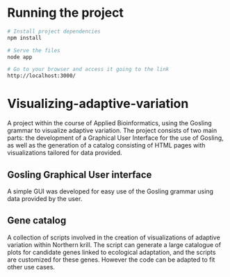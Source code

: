 # Running the project

```bash
# Install project dependencies
npm install

# Serve the files
node app

# Go to your browser and access it going to the link
http://localhost:3000/
```

# Visualizing-adaptive-variation
A project within the course of Applied Bioinformatics, using the Gosling grammar to visualize adaptive variation. The project consists of two main parts: the development of a Graphical User Interface for the use of Gosling, as well as the generation of a catalog consisting of HTML pages with visualizations tailored for data provided. 

## Gosling Graphical User interface
A simple GUI was developed for easy use of the Gosling grammar using data provided by the user. 

## Gene catalog
A collection of scripts involved in the creation of visualizations of adaptive variation within Northern krill. The script can generate a large catalogue of plots for candidate genes linked to ecological adaptation, and the scripts are customized for these genes. However the code can be adapted to fit other use cases. 

